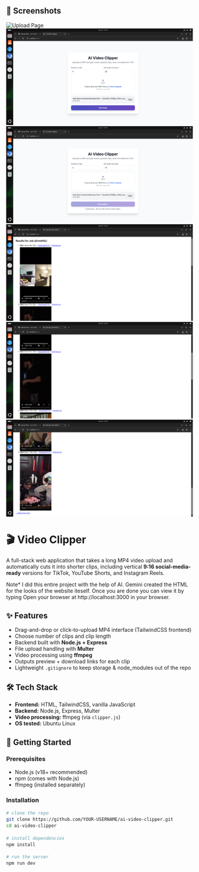 ## 📸 Screenshots
![Upload Page](Screenshotfrom2025-09-2016-44-42.png)
![Screenshot 16-45-16](Screenshot%20from%202025-09-20%2016-45-16.png)
![Screenshot 16-45-23](Screenshot%20from%202025-09-20%2016-45-23.png)
![Screenshot 16-46-05](Screenshot%20from%202025-09-20%2016-46-05.png)
![Screenshot 16-46-14](Screenshot%20from%202025-09-20%2016-46-14.png)
![Screenshot 16-46-21](Screenshot%20from%202025-09-20%2016-46-21.png)


# 🎬 Video Clipper
A full-stack web application that takes a long MP4 video upload and automatically cuts it into shorter clips, including vertical **9:16 social-media-ready** versions for TikTok, YouTube Shorts, and Instagram Reels.

Note* I did this entire project with the help of AI. Gemini created the HTML for the looks of the website iteself.
Once you are done you can view it by typing Open your browser at http://localhost:3000 in your browser.
## ✨ Features
- Drag-and-drop or click-to-upload MP4 interface (TailwindCSS frontend)
- Choose number of clips and clip length
- Backend built with **Node.js + Express**
- File upload handling with **Multer**
- Video processing using **ffmpeg**
- Outputs preview + download links for each clip
- Lightweight `.gitignore` to keep storage & node_modules out of the repo

## 🛠️ Tech Stack
- **Frontend:** HTML, TailwindCSS, vanilla JavaScript  
- **Backend:** Node.js, Express, Multer  
- **Video processing:** ffmpeg (via `clipper.js`)  
- **OS tested:** Ubuntu Linux

## 🚀 Getting Started

### Prerequisites
- Node.js (v18+ recommended)  
- npm (comes with Node.js)  
- ffmpeg (installed separately)  

### Installation
```bash
# clone the repo
git clone https://github.com/YOUR-USERNAME/ai-video-clipper.git
cd ai-video-clipper

# install dependencies
npm install

# run the server
npm run dev
